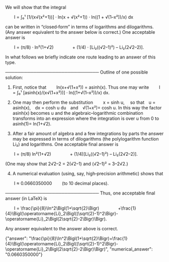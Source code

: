 We will show that the integral

  I = ∫₀¹ [1/(x√(x²+1))] · ln(x + √(x²+1)) · ln((1 + √(1–x²))/x) dx

can be written in “closed‐form” in terms of logarithms and dilogarithms. (Any answer equivalent to the answer below is correct.) One acceptable answer is

  I = (π/8) · ln²(1+√2)
    + (1/4) · [Li₂((√2–1)²) – Li₂(2√2–2)].

In what follows we briefly indicate one route leading to an answer of this type.

──────────────────────────────
Outline of one possible solution:

1. First, notice that 
  ln(x+√(1+x²)) = asinh(x).
Thus one may write
  I = ∫₀¹ [asinh(x)/(x√(1+x²))] · ln((1+√(1–x²))/x) dx.

2. One may then perform the substitution
  x = sinh u,  so that u = asinh(x), dx = cosh u du and √(1+x²)= cosh u.
In this way the factor asinh(x) becomes u and the algebraic–logarithmic combination transforms into an expression where the integration is over u from 0 to asinh(1)= ln(1+√2).

3. After a fair amount of algebra and a few integrations by parts the answer may be expressed in terms of dilogarithms (the polylogarithm function Li₂) and logarithms. One acceptable final answer is

  I = (π/8) ln²(1+√2)
    + (1/4)[Li₂((√2–1)²) – Li₂(2√2–2)].

(One may show that 2√2–2 = 2(√2–1) and (√2–1)² = 3–2√2.)

4. A numerical evaluation (using, say, high‐precision arithmetic) shows that

  I ≈ 0.0660350000   (to 10 decimal places).

──────────────────────────────
Thus, one acceptable final answer (in LaTeX) is

  I = \frac{\pi}{8}\ln^2\Bigl(1+\sqrt{2}\Bigr)
    +\frac{1}{4}\Bigl(\operatorname{Li}_2\Bigl((\sqrt{2}-1)^2\Bigr)-\operatorname{Li}_2\Bigl(2\sqrt{2}-2\Bigr)\Bigr).

Any answer equivalent to the answer above is correct.

{"answer": "\\frac{\\pi}{8}\\ln^2\\Bigl(1+\\sqrt{2}\\Bigr)+\\frac{1}{4}\\Bigl(\\operatorname{Li}_2\\Bigl((\\sqrt{2}-1)^2\\Bigr)-\\operatorname{Li}_2\\Bigl(2\\sqrt{2}-2\\Bigr)\\Bigr)", "numerical_answer": "0.0660350000"}